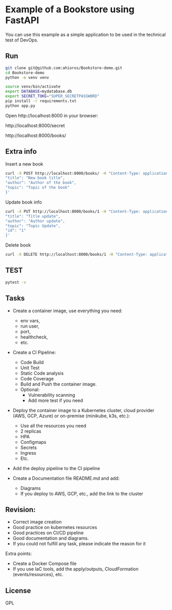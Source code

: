 # Example of a Bookstore using FastAPI

You can use this example as a simple application to be used in the technical test of DevOps.

## Run

```bash
git clone git@github.com:ahioros/Bookstore-demo.git
cd Bookstore-demo
python -m venv venv
```

```bash
source venv/bin/activate
export DATABASE=mydatabase.db
export SECRET_TOKE="SUPER_SECRETPASSW0RD"
pip install -r requirements.txt
python app.py
```

Open http://localhost:8000 in your browser:

http://localhost:8000/secret

http://localhost:8000/books/

## Extra info

Insert a new book

```bash
curl -X POST http://localhost:8000/books/ -H "Content-Type: application/json" -d '{
"title": "New book title",
"author": "Author of the book",
"topic": "Topic of the book"
}'
```

Update book info

```bash
curl -X PUT http://localhost:8000/books/1 -H "Content-Type: application/json" -d '{
"title": "Title update",
"author": "Author update",
"topic": "Topic Update",
"id": "1"
}'
```

Delete book

```bash
curl -X DELETE http://localhost:8000/books/1 -H "Content-Type: application/json" -d '{}' "
```

## TEST

```bash
pytest -v
```

## Tasks

- Create a container image, use everything you need:

  - env vars,
  - run user,
  - port,
  - healthcheck,
  - etc.

- Create a CI Pipeline:

  - Code Build
  - Unit Test
  - Static Code analysis
  - Code Coverage
  - Build and Push the container image.
  - Optional:
    - Vulnerability scanning
    - Add more test if you need

- Deploy the container image to a Kubernetes cluster, cloud provider (AWS, GCP, Azure) or on-premise (minikube, k3s, etc.):

  - Use all the resources you need
  - 2 replicas
  - HPA
  - Configmaps
  - Secrets
  - Ingress
  - Etc.

- Add the deploy pipeline to the CI pipeline

- Create a Documentation file README.md and add:

  - Diagrams
  - If you deploy to AWS, GCP, etc., add the link to the cluster

## Revision:

- Correct image creation
- Good practice on kubernetes resources
- Good practices on CI/CD pipeline
- Good documentation and diagrams.
- If you could not fulfill any task, please indicate the reason for it

Extra points:

- Create a Docker Compose file
- If you use IaC tools, add the apply/outputs, CloudFormation (events/resources), etc.

## License

GPL
